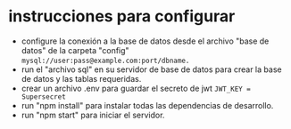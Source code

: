 # instrucciones para configurar

- configure la conexión a la base de datos desde el archivo "base de datos" de la carpeta "config"
  `mysql://user:pass@example.com:port/dbname.`
- run el "archivo sql" en su servidor de base de datos para crear la base de datos y las tablas requeridas.
- crear un archivo .env para guardar el secreto de jwt `JWT_KEY = Supersecret`
- run "npm install" para instalar todas las dependencias de desarrollo.
- run "npm start" para iniciar el servidor.
